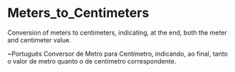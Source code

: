 # Meters_to_Centimeters

Conversion of meters to centimeters, indicating, at the end, both the meter and centimeter value.

~Português
Conversor de Metro para Centímetro, indicando, ao final, tanto o valor de metro quanto o de centímetro correspondente.
